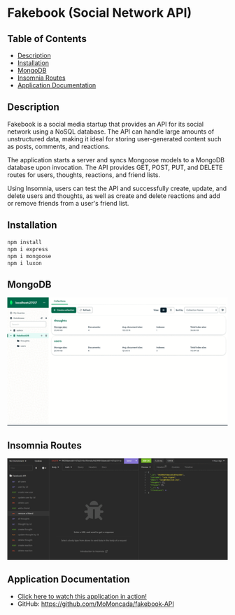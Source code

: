 # Fakebook (Social Network API)

## Table of Contents

- [Description](#description)
- [Installation](#installation)
- [MongoDB](#mongodb)
- [Insomnia Routes](#insomnia-routes)
- [Application Documentation](#application-documentation)

## Description
Fakebook is a social media startup that provides an API for its social network using a NoSQL database. The API can handle large amounts of unstructured data, making it ideal for storing user-generated content such as posts, comments, and reactions. 

The application starts a server and syncs Mongoose models to a MongoDB database upon invocation. The API provides GET, POST, PUT, and DELETE routes for users, thoughts, reactions, and friend lists. 

Using Insomnia, users can test the API and successfully create, update, and delete users and thoughts, as well as create and delete reactions and add or remove friends from a user's friend list. 

## Installation

```
npm install
npm i express
npm i mongoose
npm i luxon

```

## MongoDB
![mongoDB](./assets/gifs/MongoDB.gif)


## Insomnia Routes
![insomnia](./assets/gifs/insomnia.gif)

## Application Documentation
 * [Click here to watch this application in action!](https://drive.google.com/file/d/1YE7It0Xw9tIPMBvWFm0FVNUcw0xp3Vm0/view)
* GitHub: https://github.com/MoMoncada/fakebook-API
 